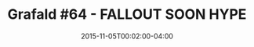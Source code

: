 ---
title: "Grafald #64 - FALLOUT SOON HYPE"
type: "image"
date: 2015-11-05T00:02:00-04:00
draft: false
categories: ["Projects"]
image_path: "../img/2015/64.png"
alt_text: ""
is_subpage: true
---
